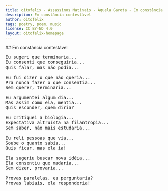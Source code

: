 ```yaml
---
title: oitofelix - Assassinos Matinais - Àquela Garota - Em constância contestável
description: Em constância contestável
author: oitofelix
tags: poetry, poem, music
license: CC BY-ND 4.0
layout: oitofelix-homepage
---
```

<div id="markdown" markdown="1">
## Em constância contestável

<pre class="poem">
Eu sugeri que terminaria...
Eu consenti que conseguiria...
Quis falar, mas não podia...

Eu fui dizer o que não queria...
Pra nunca fazer o que consentia...
Sem querer, terminaria...

Eu argumentei algum dia...
Mas assim como ela, mentia...
Quis esconder, quem diria?

Eu critiquei a biologia...
Expectativa altruísta na filantropia...
Sem saber, não mais estudaria...

Eu reli pessoas que via...
Soube o quanto sabia...
Quis ficar, mas ela ia!

Ela sugeriu buscar nova idéia...
Ela consentiu que mudaria...
Sem dizer, provaria...

Provas paralelas, eu perguntaria?
Provas labiais, ela responderia!
</pre>

</div>
